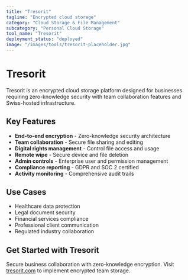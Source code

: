 ```yaml
---
title: "Tresorit"
tagline: "Encrypted cloud storage"
category: "Cloud Storage & File Management"
subcategory: "Personal Cloud Storage"
tool_name: "Tresorit"
deployment_status: "deployed"
image: "/images/tools/tresorit-placeholder.jpg"
---
```


# Tresorit

Tresorit is an encrypted cloud storage platform designed for businesses requiring zero-knowledge security with team collaboration features and Swiss-hosted infrastructure.

## Key Features

- **End-to-end encryption** - Zero-knowledge security architecture
- **Team collaboration** - Secure file sharing and editing
- **Digital rights management** - Control file access and usage
- **Remote wipe** - Secure device and file deletion
- **Admin controls** - Enterprise user and permission management
- **Compliance reporting** - GDPR and SOC 2 certified
- **Activity monitoring** - Comprehensive audit trails

## Use Cases

- Healthcare data protection
- Legal document security
- Financial services compliance
- Professional client communication
- Regulated industry collaboration

## Get Started with Tresorit

Secure business collaboration with zero-knowledge encryption. Visit [tresorit.com](https://tresorit.com) to implement encrypted team storage.
